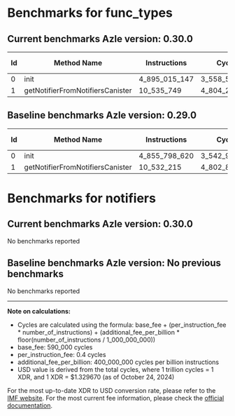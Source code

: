 # Benchmarks for func_types

## Current benchmarks Azle version: 0.30.0

| Id  | Method Name                      | Instructions  | Cycles        | USD           | USD/Million Calls | Change                               |
| --- | -------------------------------- | ------------- | ------------- | ------------- | ----------------- | ------------------------------------ |
| 0   | init                             | 4_895_015_147 | 3_558_596_058 | $0.0047317584 | $4_731.75         | <font color="red">+39_216_527</font> |
| 1   | getNotifierFromNotifiersCanister | 10_535_749    | 4_804_299     | $0.0000063881 | $6.38             | <font color="red">+3_534</font>      |

## Baseline benchmarks Azle version: 0.29.0

| Id  | Method Name                      | Instructions  | Cycles        | USD           | USD/Million Calls |
| --- | -------------------------------- | ------------- | ------------- | ------------- | ----------------- |
| 0   | init                             | 4_855_798_620 | 3_542_909_448 | $0.0047109004 | $4_710.90         |
| 1   | getNotifierFromNotifiersCanister | 10_532_215    | 4_802_886     | $0.0000063863 | $6.38             |

# Benchmarks for notifiers

## Current benchmarks Azle version: 0.30.0

No benchmarks reported

## Baseline benchmarks Azle version: No previous benchmarks

No benchmarks reported

---

**Note on calculations:**

- Cycles are calculated using the formula: base_fee + (per_instruction_fee \* number_of_instructions) + (additional_fee_per_billion \* floor(number_of_instructions / 1_000_000_000))
- base_fee: 590_000 cycles
- per_instruction_fee: 0.4 cycles
- additional_fee_per_billion: 400_000_000 cycles per billion instructions
- USD value is derived from the total cycles, where 1 trillion cycles = 1 XDR, and 1 XDR = $1.329670 (as of October 24, 2024)

For the most up-to-date XDR to USD conversion rate, please refer to the [IMF website](https://www.imf.org/external/np/fin/data/rms_sdrv.aspx).
For the most current fee information, please check the [official documentation](https://internetcomputer.org/docs/current/developer-docs/gas-cost#execution).
